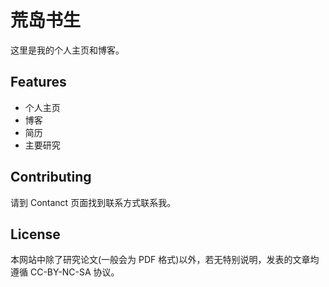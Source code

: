 # 荒岛书生

这里是我的个人主页和博客。

<!-- ![ ]() -->

## Features
- 个人主页
- 博客
- 简历
- 主要研究

## Contributing
请到 Contanct 页面找到联系方式联系我。

## License
本网站中除了研究论文(一般会为 PDF 格式)以外，若无特别说明，发表的文章均遵循 CC-BY-NC-SA 协议。
